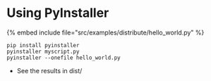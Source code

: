 # Using PyInstaller

{% embed include file="src/examples/distribute/hello_world.py" %}

```
pip install pyinstaller
pyinstaller myscript.py
pyinstaller --onefile hello_world.py
```

* See the results in dist/


